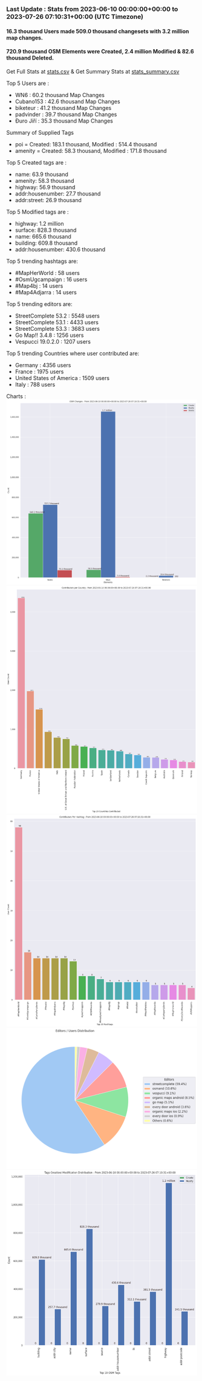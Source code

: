 ### Last Update : Stats from 2023-06-10 00:00:00+00:00 to 2023-07-26 07:10:31+00:00 (UTC Timezone)

#### 16.3 thousand Users made 509.0 thousand changesets with 3.2 million map changes.
#### 720.9 thousand OSM Elements were Created, 2.4 million Modified & 82.6 thousand Deleted.
Get Full Stats at [stats.csv](/stats/fieldmappers/Daily/stats.csv)
 & Get Summary Stats at [stats_summary.csv](/stats/fieldmappers/Daily/stats_summary.csv)

Top 5 Users are : 
- WN6 : 60.2 thousand Map Changes
- Cubano153 : 42.6 thousand Map Changes
- biketeur : 41.2 thousand Map Changes
- padvinder : 39.7 thousand Map Changes
- Đuro Jiří : 35.3 thousand Map Changes

Summary of Supplied Tags
- poi = Created: 183.1 thousand, Modified : 514.4 thousand
- amenity = Created: 58.3 thousand, Modified : 171.8 thousand


Top 5 Created tags are :
- name: 63.9 thousand
- amenity: 58.3 thousand
- highway: 56.9 thousand
- addr:housenumber: 27.7 thousand
- addr:street: 26.9 thousand


Top 5 Modified tags are :
- highway: 1.2 million
- surface: 828.3 thousand
- name: 665.6 thousand
- building: 609.8 thousand
- addr:housenumber: 430.6 thousand


Top 5 trending hashtags are:
- #MapHerWorld : 58 users
- #OsmUgcampaign : 16 users
- #Map4bj : 14 users
- #Map4Adjarra : 14 users


Top 5 trending editors are:
- StreetComplete 53.2 : 5548 users
- StreetComplete 53.1 : 4433 users
- StreetComplete 53.3 : 3683 users
- Go Map!! 3.4.8 : 1256 users
- Vespucci 19.0.2.0 : 1207 users


Top 5 trending Countries where user contributed are:
- Germany : 4356 users
- France : 1975 users
- United States of America : 1509 users
- Italy : 788 users


 Charts : 
![Alt text](./stats_osm_changes.png) 
![Alt text](./stats_users_per_country.png) 
![Alt text](./stats_users_per_hashtag.png) 
![Alt text](./stats_editors_pie_chart.png) 
![Alt text](./stats_tags.png) 
